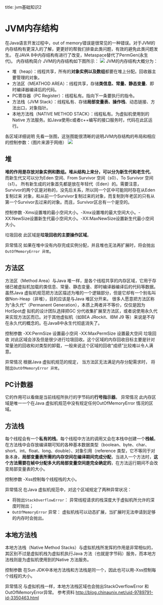 title: jvm基础知识2 

#  JVM内存结构 
在Java语言开发过程中，out of memory错误是很常见的一种错误。对于JVM的内存结构有更深入的了解，更更好的帮我们排查此类问题，有效的避免此类问题发生。
在JAVA 8中内存结构有进行了改变，Metaspace替代了PermGen(永生代)。
内存结构简介
JVM的内存结构如下图所示：
![](/data/dokuwiki/java/pasted/20160330-104546.png)
JVM的内存结构大概分为：
  * 堆（heap）：线程共享，所有的**对象实例以及数组**都要在堆上分配。回收器主要管理的对象。
  * 方法区（MEATHOD AREA）：线程共享，存储**类信息、常量、静态变量**、即时编译器编译后的代码。
  * PC寄存器（PC Register）：线程私有。指向下一条要执行的指令。
  * 方法栈（JVM Stack）：线程私有、存储**局部变量表、操作栈**、动态链接、方法出口，对象指针。
  * 本地方法栈（NATIVE METHOD STACK）：线程私有。为虚拟机使用到的Native 方法服务。如Java使用c或者c++编写的接口服务时，代码在此区运行。

各区域详细说明
先看一张图，这张图能很清晰的说明JVM内存结构的布局和相应的控制参数：（图片来源于网络）
![](/data/dokuwiki/java/pasted/20160330-104719.png)
##  堆 
**堆的作用是存放对象实例和数组。**堆从结构上来分，可以**分为新生代和老生代**。
而新生代又可以分为Eden 空间、From Survivor 空间（s0）、To Survivor 空间（s1）。 所有新生成的对象首先都是放在年轻代（Eden）的。需要注意，Survivor的两个区是对称的，没先后关系，所以同一个区中可能同时存在从Eden复制过来 对象，和从前一个Survivor复制过来的对象，而复制到年老区的只有从第一个Survivor去过来的对象。而且，Survivor区总有一个是空的。

控制参数
-Xms设置堆的最小空间大小。-Xmx设置堆的最大空间大小。-XX:NewSize设置新生代最小空间大小。-XX:MaxNewSize设置新生代最小空间大小。

垃圾回收
此区域是**垃圾回收的主要操作区域**。

异常情况
如果在堆中没有内存完成实例分配，并且堆也无法再扩展时，将会抛出` OutOfMemoryError 异常 `。

##  方法区 
方法区（Method Area）与Java 堆一样，是各个线程共享的内存区域，它用于存储已被虚拟机加载的类信息、常量、静态变量、即时编译器编译后的代码等数据。虽然Java 虚拟机规范把方法区描述为堆的一个逻辑部分，但是它却有一个别名叫做Non-Heap（非堆），目的应该是与Java 堆区分开来。
很多人愿意把方法区称为“永久代”（Permanent Generation），本质上两者并不等价，仅仅是因为HotSpot虚
拟机的设计团队选择把GC 分代收集扩展至方法区，或者说使用永久代来实现方法区而已。对于其他虚拟机（如BEA JRockit、IBM J9 等）来说是不存在永久代的概念的。在Java8中永生代彻底消失了。

控制参数
-XX:PermSize 设置最小空间 -XX:MaxPermSize 设置最大空间
垃圾回收
对此区域会涉及但是很少进行垃圾回收。这个区域的内存回收目标主要是针对常量池的回收和对类型的卸载，一般来说这个区域的回收“成绩”比较难以令人满意。

异常情况
根据Java 虚拟机规范的规定， 当方法区无法满足内存分配需求时， 将抛出` OutOfMemoryError 异常 `。

##  PC计数器 
它的作用可以看做是当前线程所执行的字节码的**行号指示器**。
异常情况
此内存区域是唯一一个在Java 虚拟机规范中没有规定任何OutOfMemoryError 情况的区域。
##  方法栈 
每个线程会有一个**私有的栈**。每个线程中方法的调用又会在本栈中创建一个**栈帧**。在方法栈中会存放编译期可知的各种基本数据类型（boolean、byte、char、short、int、float、long、double）、对象引用（reference 类型，它不等同于对象本身。**局部变量表所需的内存空间在编译期间完成分配**，当进入一个方法时，**这个方法需要在帧中分配多大的局部变量空间是完全确定的**，在方法运行期间不会改变局部变量表的大小。

控制参数
-Xss控制每个线程栈的大小。

异常情况
在Java 虚拟机规范中，对这个区域规定了两种异常状况：
  * 将抛出` StackOverflowError `： 异常线程请求的栈深度大于虚拟机所允许的深度时抛出；
  * ` OutOfMemoryError ` 异常： 虚拟机栈可以动态扩展，当扩展时无法申请到足够的内存时会抛出。

##  本地方法栈 
本地方法栈（Native Method Stacks）与虚拟机栈所发挥的作用是非常相似的，其区别不过是虚拟机栈为虚拟机执行Java 方法（也就是字节码）服务，而本地方法栈则是为虚拟机使用到的Native 方法服务。

控制参数
在Sun JDK中本地方法栈和方法栈是同一个，因此也可以用-Xss控制每个线程的大小。

异常情况
与虚拟机栈一样，本地方法栈区域也会抛出StackOverflowError 和OutOfMemoryError异常。
参考资料
http://blog.chinaunix.net/uid-9789791-id-3350463.html
